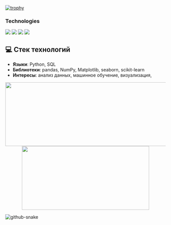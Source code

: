 [![trophy](https://github-profile-trophy.vercel.app/?username=majakovsky&rank=SSS,SS,S,AAA,AA,A,B,C,SECRET&title=MultiLanguage,Commit,Stars,Repositories,Followers,Issues&margin-w=3)](https://github.com/ryo-ma/github-profile-trophy)


### Technologies 
<img src="https://img.shields.io/badge/Python-f9d64e.svg?logo=python&style=flat"> <img src="https://img.shields.io/badge/HTML5-222222.svg?logo=html5&style=flat">
 <img src="https://img.shields.io/badge/CSS3-1572B6.svg?logo=css3&style=flat"> <img src="https://img.shields.io/badge/javascript-3577c4.svg?logo=javascript&style=flat"> 

## 💻 Стек технологий

- **Языки**: Python, SQL
- **Библиотеки**: pandas, NumPy, Matplotlib, seaborn, scikit-learn
- **Интересы**: анализ данных, машинное обучение, визуализация,


<p align="center">
  <img width="600" height="200" src="https://github-readme-stats.vercel.app/api?username=majakovsky&show_icons=true&theme=vision-friendly-dark">
  <img width="400" height="200" src="https://github-readme-stats.vercel.app/api/top-langs/?username=majakovsky&size_weight=0.0005&count_weight=0.3&layout=compact&theme=vision-friendly-dark">
</p>
 
![github-snake](https://github.com/user-attachments/assets/d8e3602a-80ae-41b5-8942-6ec391732693)


